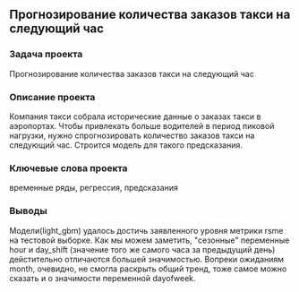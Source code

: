 ## Прогнозирование количества заказов такси на следующий час

### Задача проекта
Прогнозирование количества заказов такси на следующий час

### Описание проекта
Компания такси собрала исторические данные о заказах такси в аэропортах. Чтобы привлекать больше водителей в период пиковой нагрузки, нужно спрогнозировать количество заказов такси на следующий час. Строится модель для такого предсказания.

### Ключевые слова проекта
временные ряды, регрессия, предсказания

### Выводы
Модели(light_gbm) удалось достичь заявленного уровня метрики rsme на тестовой выборке. Как мы можем заметить, "сезонные" переменные hour и day_shift (значение того же самого часа за предыдущий день) дейстительно отличаются большей значимостью. Вопреки ожиданиям month, очевидно, не смогла раскрыть общий тренд, тоже самое можно сказать и о значимости переменной dayofweek.
